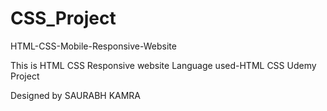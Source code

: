 # CSS_Project

HTML-CSS-Mobile-Responsive-Website


This is HTML CSS Responsive website 
Language used-HTML CSS
Udemy Project


Designed by SAURABH KAMRA
